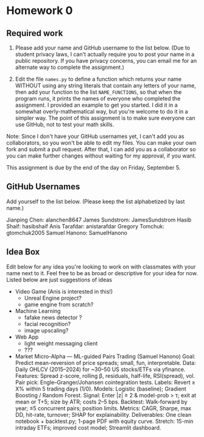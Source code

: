 # Homework 0

## Required work

1. Please add your name and GitHub username to the list below. (Due to student privacy laws, I can't actually require you to post your name in a public repository. If you have privacy concerns, you can email me for an alternate way to complete the assignment.)

2. Edit the file `names.py` to define a function which returns your name WITHOUT using any string literals that contain any letters of your name, then add your function to the list `NAME_FUNCTIONS`, so that when the program runs, it prints the names of everyone who completed the assignment. I provided an example to get you started. I did it in a somewhat overly-mathematical way, but you're welcome to do it in a simpler way. The point of this assignment is to make sure everyone can use GitHub, not to test your math skills.

Note: Since I don't have your GitHub usernames yet, I can't add you as collaborators, so you won't be able to edit my files. You can make your own fork and submit a pull request. After that, I can add you as a collaborator so you can make further changes without waiting for my approval, if you want.

This assignment is due by the end of the day on Friday, September 5.

## GitHub Usernames

Add yourself to the list below. (Please keep the list alphabetized by last name.)

Jianping Chen: alanchen8647
James Sundstrom: JamesSundstrom
Hasib Shaif: hasibshaif
Anis Tarafdar: anistarafdar
Gregory Tomchuk: gtomchuk2005
Samuel Hanono: SamuelHanono


## Idea Box

Edit below for any idea you're looking to work on with classmates with your name next to it. Feel free to be as broad or descriptive for your idea for now. Listed below are just suggestions of ideas

- Video Game (Anis is interested in this!)
    - Unreal Engine project?
    - game engine from scratch?
- Machine Learning
    - fafake news detector ?
    - facial recognition?
    - image upscaling?
- Web App
    - light weight messaging client
    - ???
- Market Micro-Alpha — ML-guided Pairs Trading (Samuel Hanono)
    Goal: Predict mean-reversion of price spreads; small, fun, interpretable.
    Data: Daily OHLCV (2015–2024) for ~30–50 US stocks/ETFs via yfinance.
    Features: Spread z-score, rolling β, residuals, half-life, RSI(spread), vol.
    Pair pick: Engle–Granger/Johansen cointegration tests.
    Labels: Revert ≥ X% within 5 trading days (1/0).
    Models: Logistic (baseline); Gradient Boosting / Random Forest.
    Signal: Enter |z| ≥ 2 & model-prob > τ; exit at mean or T+5; size by ATR; costs 2–5 bps.
    Backtest: Walk-forward by year; ≤5 concurrent pairs; position limits.
    Metrics: CAGR, Sharpe, max DD, hit-rate, turnover; SHAP for explainability.
    Deliverables: One clean notebook + backtest.py; 1-page PDF with equity curve.
    Stretch: 15-min intraday ETFs; improved cost model; Streamlit dashboard.

